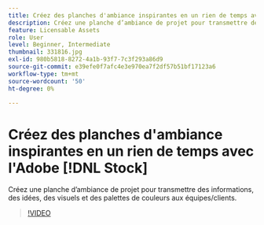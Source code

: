 ```yaml
---
title: Créez des planches d'ambiance inspirantes en un rien de temps avec Adobe [!DNL Stock]
description: Créez une planche d’ambiance de projet pour transmettre des informations, des idées, des visuels et des palettes de couleurs aux équipes/clients.
feature: Licensable Assets
role: User
level: Beginner, Intermediate
thumbnail: 331816.jpg
exl-id: 980b5818-8272-4a1b-93f7-7c3f293a86d9
source-git-commit: e39efe0f7afc4e3e970ea7f2df57b51bf17123a6
workflow-type: tm+mt
source-wordcount: '50'
ht-degree: 0%

---
```


# Créez des planches d&#39;ambiance inspirantes en un rien de temps avec l&#39;Adobe [!DNL Stock]

Créez une planche d’ambiance de projet pour transmettre des informations, des idées, des visuels et des palettes de couleurs aux équipes/clients.

>[!VIDEO](https://video.tv.adobe.com/v/331816?hidetitle=true)
